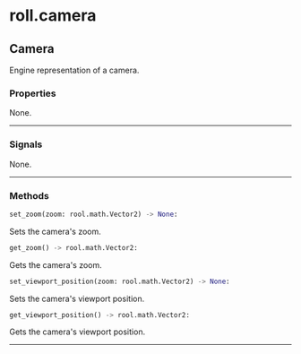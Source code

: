 # roll.camera

## Camera

Engine representation of a camera.


### Properties

None.

---

### Signals

None.

---

### Methods

```python
set_zoom(zoom: rool.math.Vector2) -> None:
```

Sets the camera's zoom.

```python
get_zoom() -> rool.math.Vector2:
```

Gets the camera's zoom.

```python
set_viewport_position(zoom: rool.math.Vector2) -> None:
```

Sets the camera's viewport position.

```python
get_viewport_position() -> rool.math.Vector2:
```

Gets the camera's viewport position.

---
